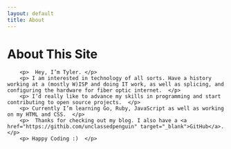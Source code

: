 ```yaml
---
layout: default
title: About
---
```


<div class="row">
  <div class="col-md-3">
  </div>
  <div class="col-md-6 text-white pt-4">
	<h1 class="pb-3">About This Site</h1>

        <p>  Hey, I’m Tyler. </p>
        <p> I am interested in technology of all sorts. Have a history working at a (mostly W)ISP and doing IT work, as well as splicing, and configuring the hardware for fiber optic internet.  </p>
        <p> I’d really like to advance my skills in programming and start contributing to open source projects.  </p>
        <p> Currently I’m learning Go, Ruby, JavaScript as well as working on my HTML and CSS.  </p>
        <p>  Thanks for checking out my blog. I also have a <a href="https://githib.com/unclassedpenguin" target="_blank">GitHub</a>. </p>
        <p> Happy Coding :)  </p>



  </div>
  <div class="col-md-3">
  </div>
</div>

